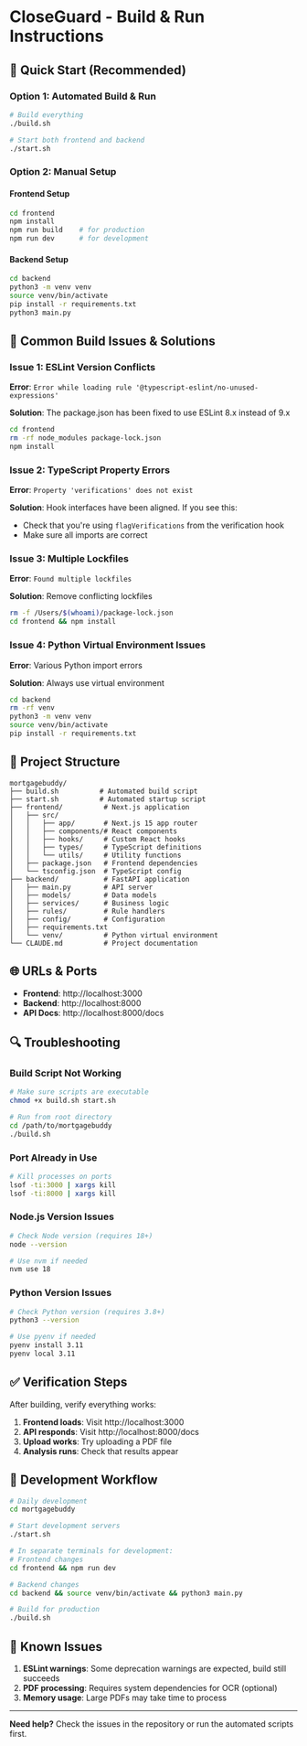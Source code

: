 # CloseGuard - Build & Run Instructions

## 🚀 Quick Start (Recommended)

### Option 1: Automated Build & Run
```bash
# Build everything
./build.sh

# Start both frontend and backend
./start.sh
```

### Option 2: Manual Setup

#### Frontend Setup
```bash
cd frontend
npm install
npm run build    # for production
npm run dev      # for development
```

#### Backend Setup
```bash
cd backend
python3 -m venv venv
source venv/bin/activate
pip install -r requirements.txt
python3 main.py
```

## 🔧 Common Build Issues & Solutions

### Issue 1: ESLint Version Conflicts
**Error**: `Error while loading rule '@typescript-eslint/no-unused-expressions'`

**Solution**: The package.json has been fixed to use ESLint 8.x instead of 9.x
```bash
cd frontend
rm -rf node_modules package-lock.json
npm install
```

### Issue 2: TypeScript Property Errors
**Error**: `Property 'verifications' does not exist`

**Solution**: Hook interfaces have been aligned. If you see this:
- Check that you're using `flagVerifications` from the verification hook
- Make sure all imports are correct

### Issue 3: Multiple Lockfiles
**Error**: `Found multiple lockfiles`

**Solution**: Remove conflicting lockfiles
```bash
rm -f /Users/$(whoami)/package-lock.json
cd frontend && npm install
```

### Issue 4: Python Virtual Environment Issues
**Error**: Various Python import errors

**Solution**: Always use virtual environment
```bash
cd backend
rm -rf venv
python3 -m venv venv
source venv/bin/activate
pip install -r requirements.txt
```

## 📁 Project Structure

```
mortgagebuddy/
├── build.sh          # Automated build script
├── start.sh          # Automated startup script
├── frontend/          # Next.js application
│   ├── src/
│   │   ├── app/       # Next.js 15 app router
│   │   ├── components/# React components
│   │   ├── hooks/     # Custom React hooks
│   │   ├── types/     # TypeScript definitions
│   │   └── utils/     # Utility functions
│   ├── package.json   # Frontend dependencies
│   └── tsconfig.json  # TypeScript config
├── backend/           # FastAPI application
│   ├── main.py        # API server
│   ├── models/        # Data models
│   ├── services/      # Business logic
│   ├── rules/         # Rule handlers
│   ├── config/        # Configuration
│   ├── requirements.txt
│   └── venv/          # Python virtual environment
└── CLAUDE.md          # Project documentation
```

## 🌐 URLs & Ports

- **Frontend**: http://localhost:3000
- **Backend**: http://localhost:8000
- **API Docs**: http://localhost:8000/docs

## 🔍 Troubleshooting

### Build Script Not Working
```bash
# Make sure scripts are executable
chmod +x build.sh start.sh

# Run from root directory
cd /path/to/mortgagebuddy
./build.sh
```

### Port Already in Use
```bash
# Kill processes on ports
lsof -ti:3000 | xargs kill
lsof -ti:8000 | xargs kill
```

### Node.js Version Issues
```bash
# Check Node version (requires 18+)
node --version

# Use nvm if needed
nvm use 18
```

### Python Version Issues
```bash
# Check Python version (requires 3.8+)
python3 --version

# Use pyenv if needed
pyenv install 3.11
pyenv local 3.11
```

## ✅ Verification Steps

After building, verify everything works:

1. **Frontend loads**: Visit http://localhost:3000
2. **API responds**: Visit http://localhost:8000/docs
3. **Upload works**: Try uploading a PDF file
4. **Analysis runs**: Check that results appear

## 🎯 Development Workflow

```bash
# Daily development
cd mortgagebuddy

# Start development servers
./start.sh

# In separate terminals for development:
# Frontend changes
cd frontend && npm run dev

# Backend changes  
cd backend && source venv/bin/activate && python3 main.py

# Build for production
./build.sh
```

## 🚨 Known Issues

1. **ESLint warnings**: Some deprecation warnings are expected, build still succeeds
2. **PDF processing**: Requires system dependencies for OCR (optional)
3. **Memory usage**: Large PDFs may take time to process

---

**Need help?** Check the issues in the repository or run the automated scripts first.